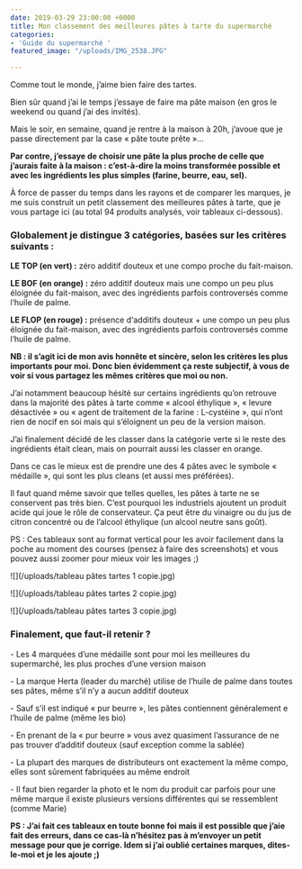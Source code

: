 ```yaml
---
date: 2019-03-29 23:00:00 +0000
title: Mon classement des meilleures pâtes à tarte du supermarché
categories:
- 'Guide du supermarché '
featured_image: "/uploads/IMG_2538.JPG"

---
```

Comme tout le monde, j’aime bien faire des tartes.

Bien sûr quand j’ai le temps j’essaye de faire ma pâte maison (en gros le weekend ou quand j’ai des invités).

Mais le soir, en semaine, quand je rentre à la maison à 20h, j’avoue que je passe directement par la case « pâte toute prête »...

**Par contre, j’essaye de choisir une pâte la plus proche de celle que j’aurais faite à la maison : c’est-à-dire la moins transformée possible et avec les ingrédients les plus simples (farine, beurre, eau, sel).**

À force de passer du temps dans les rayons et de comparer les marques, je me suis construit un petit classement des meilleures pâtes à tarte, que je vous partage ici (au total 94 produits analysés, voir tableaux ci-dessous).

### **Globalement je distingue 3 catégories, basées sur les critères suivants :**

**LE TOP (en vert) :** zéro additif douteux et une compo proche du fait-maison.

**LE BOF (en orange) :** zéro additif douteux mais une compo un peu plus éloignée du fait-maison, avec des ingrédients parfois controversés comme l‘huile de palme.

**LE FLOP (en rouge) :** présence d‘additifs douteux + une compo un peu plus éloignée du fait-maison, avec des ingrédients parfois controversés comme l‘huile de palme.

**NB : il s’agit ici de mon avis honnête et sincère, selon les critères les plus importants pour moi. Donc bien évidemment ça reste subjectif, à vous de voir si vous partagez les mêmes critères que moi ou non.**

J’ai notamment beaucoup hésité sur certains ingrédients qu’on retrouve dans la majorité des pâtes à tarte comme « alcool éthylique », « levure désactivée » ou « agent de traitement de la farine : L-cystéine », qui n’ont rien de nocif en soi mais qui s’éloignent un peu de la version maison.

J’ai finalement décidé de les classer dans la catégorie verte si le reste des ingrédients était clean, mais on pourrait aussi les classer en orange.

Dans ce cas le mieux est de prendre une des 4 pâtes avec le symbole « médaille », qui sont les plus cleans (et aussi mes préférées).

Il faut quand même savoir que telles quelles, les pâtes à tarte ne se conservent pas très bien. C’est pourquoi les industriels ajoutent un produit acide qui joue le rôle de conservateur. Ça peut être du vinaigre ou du jus de citron concentré ou de l’alcool éthylique (un alcool neutre sans goût).

PS : Ces tableaux sont au format vertical pour les avoir facilement dans la poche au moment des courses (pensez à faire des screenshots) et vous pouvez aussi zoomer pour mieux voir les images ;)

![](/uploads/tableau pâtes tartes 1 copie.jpg)

![](/uploads/tableau pâtes tartes 2 copie.jpg)

![](/uploads/tableau pâtes tartes 3 copie.jpg)

### **Finalement, que faut-il retenir ?**

\- Les 4 marquées d’une médaille sont pour moi les meilleures du supermarché, les plus proches d’une version maison

\- La marque  Herta (leader du marché) utilise de l’huile de palme dans toutes ses pâtes, même s’il n’y a aucun additif douteux

\- Sauf s’il est indiqué « pur beurre », les pâtes contiennent généralement e l’huile de palme (même les bio)

\- En prenant de la « pur beurre » vous avez quasiment l’assurance de ne pas trouver d’additif douteux (sauf exception comme la sablée)

\- La plupart des marques de distributeurs ont exactement la même compo, elles sont sûrement fabriquées au même endroit

\- Il faut bien regarder la photo et le nom du produit car parfois pour une même marque il existe plusieurs versions différentes qui se ressemblent (comme Marie)

**PS : J’ai fait ces tableaux en toute bonne foi mais il est possible que j’aie fait des erreurs, dans ce cas-là n’hésitez pas à m’envoyer un petit message pour que je corrige. Idem si j’ai oublié certaines marques, dites-le-moi et je les ajoute ;)**